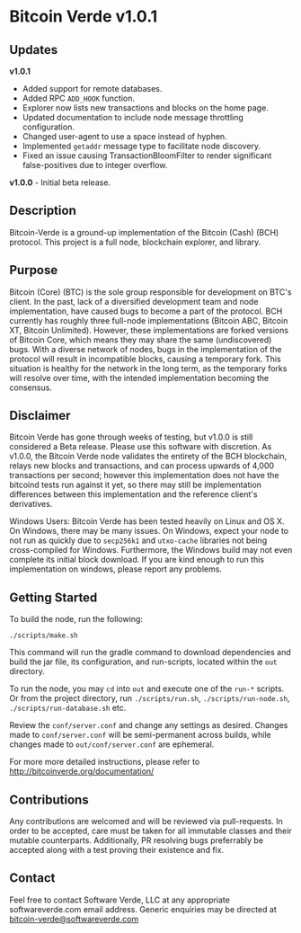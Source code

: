 
# Bitcoin Verde v1.0.1


## Updates

**v1.0.1**

- Added support for remote databases.
- Added RPC `ADD_HOOK` function.
- Explorer now lists new transactions and blocks on the home page.
- Updated documentation to include node message throttling configuration.
- Changed user-agent to use a space instead of hyphen.
- Implemented `getaddr` message type to facilitate node discovery.
- Fixed an issue causing TransactionBloomFilter to render significant false-positives due to integer overflow.

**v1.0.0** - Initial beta release.


## Description


Bitcoin-Verde is a ground-up implementation of the Bitcoin (Cash) (BCH) protocol.  This project is a
full node, blockchain explorer, and library.


## Purpose


Bitcoin (Core) (BTC) is the sole group responsible for development on BTC's client.  In the past, lack of
a diversified development team and node implementation, have caused bugs to become a part of the protocol.
BCH currently has roughly three full-node implementations (Bitcoin ABC, Bitcoin XT, Bitcoin Unlimited).
However, these implementations are forked versions of Bitcoin Core, which means they may share the same
(undiscovered) bugs.  With a diverse network of nodes, bugs in the implementation of the protocol will
result in incompatible blocks, causing a temporary fork.  This situation is healthy for the network in
the long term, as the temporary forks will resolve over time, with the intended implementation becoming
the consensus.


## Disclaimer


Bitcoin Verde has gone through weeks of testing, but v1.0.0 is still considered a Beta release.  Please
use this software with discretion.  As v1.0.0, the Bitcoin Verde node validates the entirety of the BCH
blockchain, relays new blocks and transactions, and can process upwards of 4,000 transactions per second;
however this implementation does not have the bitcoind tests run against it yet, so there may still be
implementation differences between this implementation and the reference client's derivatives.


Windows Users: Bitcoin Verde has been tested heavily on Linux and OS X.  On Windows, there may be many
issues.  On Windows, expect your node to not run as quickly due to `secp256k1` and `utxo-cache` libraries
not being cross-compiled for Windows.  Furthermore, the Windows build may not even complete its initial
block download.  If you are kind enough to run this implementation on windows, please report any problems.

## Getting Started


To build the node, run the following:

```
./scripts/make.sh
```

This command will run the gradle command to download dependencies and build the jar file, its
configuration, and run-scripts, located within the `out` directory.


To run the node, you may `cd` into `out` and execute one of the `run-*` scripts. Or from the project
directory, run `./scripts/run.sh`, `./scripts/run-node.sh`, `./scripts/run-database.sh` etc.


Review the `conf/server.conf` and change any settings as desired.  Changes made to `conf/server.conf`
will be semi-permanent across builds, while changes made to `out/conf/server.conf` are ephemeral.


For more more detailed instructions, please refer to http://bitcoinverde.org/documentation/


## Contributions


Any contributions are welcomed and will be reviewed via pull-requests.  In order to be accepted,
care must be taken for all immutable classes and their mutable counterparts.  Additionally, PR
resolving bugs preferrably be accepted along with a test proving their existence and fix.


## Contact


Feel free to contact Software Verde, LLC at any appropriate softwareverde.com email address.
Generic enquiries may be directed at bitcoin-verde@softwareverde.com
